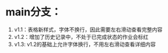 # main分支：
1. v1.1：表格新样式，字体不换行，因此需要左右滑动查看完整内容
2. v1.2：增加了历史记录中，不处于已完成状态的作业会标红
3. v1.3: v1.2的基础上允许字体换行，不用左右滑动查看详细内容
